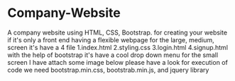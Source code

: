 # Company-Website
A company website  using HTML, CSS, Bootstrap.
for creating your website if it's only a front end having a flexible webpage for the large, medium, screen
it's have a 4 file 
1.index.html
2.styling.css
3.login.html
4.signup.html
with the help of bootstrap it's have a cool drop down menu for the small screen I have attach some image below please have a look
for execution of code we need bootstrap.min.css, bootstrab.min.js, and jquery library
